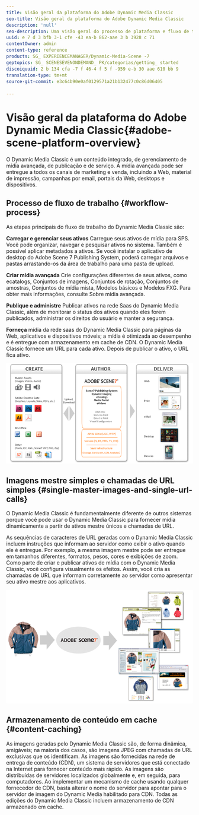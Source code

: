 ```yaml
---
title: Visão geral da plataforma do Adobe Dynamic Media Classic
seo-title: Visão geral da plataforma do Adobe Dynamic Media Classic
description: 'null'
seo-description: Uma visão geral do processo de plataforma e fluxo de trabalho do Dynamic Media Classic.
uuid: e 7 d 3 bfb 3-1 cfe -43 ea-b 862-aae 3 b 3928 c 71
contentOwner: admin
content-type: reference
products: SG_ EXPERIENCEMANAGER/Dynamic-Media-Scene -7
geptopics: SG_ SCENESEVENONDEMAND_ PK/categorias/getting_ started
discoiquuid: 2 b 134 cfa -7 f 46-4 f 5 f -959 e-b 30 aae 610 bb 9
translation-type: tm+mt
source-git-commit: e3c64b90e0af0129571a21b132477c0c86d06405

---
```



# Visão geral da plataforma do Adobe Dynamic Media Classic{#adobe-scene-platform-overview}

O Dynamic Media Classic é um conteúdo integrado, de gerenciamento de mídia avançada, de publicação e de serviço. A mídia avançada pode ser entregue a todos os canais de marketing e venda, incluindo a Web, material de impressão, campanhas por email, portais da Web, desktops e dispositivos.

## Processo de fluxo de trabalho {#workflow-process}

As etapas principais do fluxo de trabalho do Dynamic Media Classic são:

**Carregar e gerenciar seus ativos** Carregue seus ativos de mídia para SPS. Você pode organizar, navegar e pesquisar ativos no sistema. Também é possível aplicar metadados a ativos. Se você instalar o aplicativo de desktop do Adobe Scene 7 Publishing System, poderá carregar arquivos e pastas arrastando-os da área de trabalho para uma pasta de upload.

**Criar mídia avançada** Crie configurações diferentes de seus ativos, como ecatalogs, Conjuntos de imagens, Conjuntos de rotação, Conjuntos de amostras, Conjuntos de mídia mista, Modelos básicos e Modelos FXG. Para obter mais informações, consulte Sobre mídia avançada.

**Publique e administre** Publicar ativos na rede Saas do Dynamic Media Classic, além de monitorar o status dos ativos quando eles forem publicados, administrar os direitos do usuário e manter a segurança.

**Forneça** mídia da rede saas do Dynamic Media Classic para páginas da Web, aplicativos e dispositivos móveis; a mídia é otimizada ao desempenho e é entregue com armazenamento em cache de CDN. O Dynamic Media Classic fornece um URL para cada ativo. Depois de publicar o ativo, o URL fica ativo.

![Processo de fluxo de trabalho do Dynamic Media Classic](/help/assets/gs_workflow.png)

## Imagens mestre simples e chamadas de URL simples {#single-master-images-and-single-url-calls}

O Dynamic Media Classic é fundamentalmente diferente de outros sistemas porque você pode usar o Dynamic Media Classic para fornecer mídia dinamicamente a partir de ativos mestre únicos e chamadas de URL.

As sequências de caracteres de URL geradas com o Dynamic Media Classic incluem instruções que informam ao servidor como exibir o ativo quando ele é entregue. Por exemplo, a mesma imagem mestre pode ser entregue em tamanhos diferentes, formatos, pesos, cores e exibições de zoom. Como parte de criar e publicar ativos de mídia com o Dynamic Media Classic, você configura visualmente os efeitos. Assim, você cria as chamadas de URL que informam corretamente ao servidor como apresentar seu ativo mestre aos aplicativos.

![O Dynamic Media Classic pode fornecer a mesma imagem mestre a diferentes meios de medianiz em tamanhos e formatos diferentes.](/help/assets/gs_dynamic_publishing.png)

## Armazenamento de conteúdo em cache {#content-caching}

As imagens geradas pelo Dynamic Media Classic são, de forma dinâmica, amigáveis; na maioria dos casos, são imagens JPEG com chamadas de URL exclusivas que os identificam. As imagens são fornecidas na rede de entrega de conteúdo (CDN), um sistema de servidores que está conectado na Internet para fornecer conteúdo mais rápido. As imagens são distribuídas de servidores localizados globalmente e, em seguida, para computadores. Ao implementar um mecanismo de cache usando qualquer fornecedor de CDN, basta alterar o nome do servidor para apontar para o servidor de imagem do Dynamic Media habilitado para CDN. Todas as edições do Dynamic Media Classic incluem armazenamento de CDN armazenado em cache.
